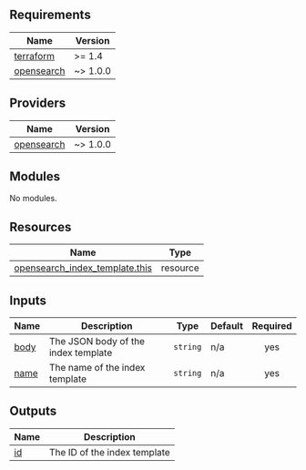 ## Requirements

| Name | Version |
|------|---------|
| <a name="requirement_terraform"></a> [terraform](#requirement\_terraform) | >= 1.4 |
| <a name="requirement_opensearch"></a> [opensearch](#requirement\_opensearch) | ~> 1.0.0 |

## Providers

| Name | Version |
|------|---------|
| <a name="provider_opensearch"></a> [opensearch](#provider\_opensearch) | ~> 1.0.0 |

## Modules

No modules.

## Resources

| Name | Type |
|------|------|
| [opensearch_index_template.this](https://registry.terraform.io/providers/opensearch-project/opensearch/latest/docs/resources/index_template) | resource |

## Inputs

| Name | Description | Type | Default | Required |
|------|-------------|------|---------|:--------:|
| <a name="input_body"></a> [body](#input\_body) | The JSON body of the index template | `string` | n/a | yes |
| <a name="input_name"></a> [name](#input\_name) | The name of the index template | `string` | n/a | yes |

## Outputs

| Name | Description |
|------|-------------|
| <a name="output_id"></a> [id](#output\_id) | The ID of the index template |
